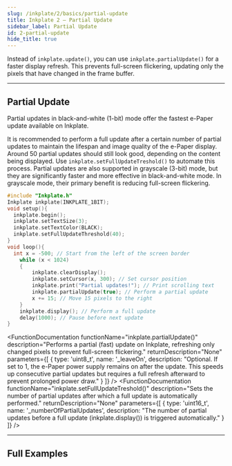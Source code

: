 ```yaml
---
slug: /inkplate/2/basics/partial-update
title: Inkplate 2 – Partial Update
sidebar_label: Partial Update
id: 2-partial-update
hide_title: true
---
```


<SectionTitle title="Partial Updates" backgroundImage="img/partial_update.jpg" />

Instead of `inkplate.update()`, you can use `inkplate.partialUpdate()` for a faster display refresh. This prevents full-screen flickering, updating only the pixels that have changed in the frame buffer.

---

## Partial Update

Partial updates in black-and-white (1-bit) mode offer the fastest e-Paper update available on Inkplate.

<WarningBox>It is recommended to perform a full update after a certain number of partial updates to maintain the lifespan and image quality of the e-Paper display. Around 50 partial updates should still look good, depending on the content being displayed. Use `inkplate.setFullUpdateTreshold()` to automate this process.</WarningBox>
<InfoBox>Partial updates are also supported in grayscale (3-bit) mode, but they are significantly faster and more effective in black-and-white mode. In grayscale mode, their primary benefit is reducing full-screen flickering.</InfoBox>

```cpp
#include "Inkplate.h"
Inkplate inkplate(INKPLATE_1BIT);
void setup(){
  inkplate.begin();
  inkplate.setTextSize(3);
  inkplate.setTextColor(BLACK);
  inkplate.setFullUpdateThreshold(40);
}
void loop(){
  int x = -500; // Start from the left of the screen border
    while (x < 1024)
    {
        inkplate.clearDisplay();
        inkplate.setCursor(x, 300); // Set cursor position
        inkplate.print("Partial updates!"); // Print scrolling text
        inkplate.partialUpdate(true); // Perform a partial update
        x += 15; // Move 15 pixels to the right
    }
    inkplate.display(); // Perform a full update
    delay(1000); // Pause before next update
}
```

<FunctionDocumentation
  functionName="inkplate.partialUpdate()"
  description="Performs a partial (fast) update on Inkplate, refreshing only changed pixels to prevent full-screen flickering."
  returnDescription="None"
  parameters={[ 
    { type: 'uint8_t', name: '_leaveOn', description: "Optional. If set to 1, the e-Paper power supply remains on after the update. This speeds up consecutive partial updates but requires a full refresh afterward to prevent prolonged power draw." }
  ]}
/>
<FunctionDocumentation
  functionName="inkplate.setFullUpdateTreshold()"
  description="Sets the number of partial updates after which a full update is automatically performed."
  returnDescription="None"
  parameters={[ 
    { type: 'uint16_t', name: '_numberOfPartialUpdates', description: "The number of partial updates before a full update (inkplate.display()) is triggered automatically." }
  ]}
/>

---

## Full Examples

<QuickLink 
  title="Inkplate10_Partial_Update.ino" 
  description="Example demonstrating the use of partialUpdate for fast display refreshes on Inkplate 10."
  url="https://github.com/SolderedElectronics/Inkplate-Arduino-library/blob/master/examples/Inkplate10/Basic/Inkplate10_Partial_Update/Inkplate10_Partial_Update.ino" 
/>